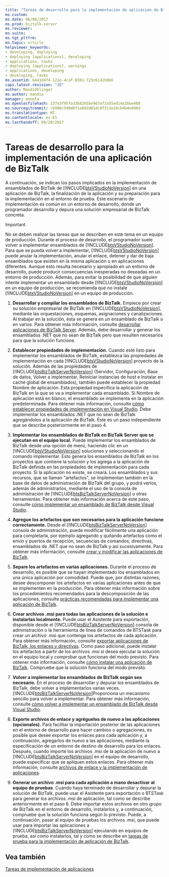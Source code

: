 ```yaml
---
title: "Tareas de desarrollo para la implementación de aplicación de BizTalk | Documentos de Microsoft"
ms.custom: 
ms.date: 06/08/2017
ms.prod: biztalk-server
ms.reviewer: 
ms.suite: 
ms.tgt_pltfrm: 
ms.topic: article
helpviewer_keywords:
- developing, deploying
- deploying [applications], developing
- applications, tasks
- deploying [applications], warnings
- applications, developing
- developing, tasks
ms.assetid: b441d4f4-122e-4caf-8381-723c6142b0b6
caps.latest.revision: "28"
author: MandiOhlinger
ms.author: mandia
manager: anneta
ms.openlocfilehash: 237a3f95fa33b8265be9d7af2a55ed14e2bbe408
ms.sourcegitcommit: cb908c540d8f1a692d01dc8f313e16cb4b4e696d
ms.translationtype: MT
ms.contentlocale: es-ES
ms.lasthandoff: 09/20/2017
---
```

# <a name="development-tasks-for-biztalk-application-deployment"></a>Tareas de desarrollo para la implementación de una aplicación de BizTalk
A continuación, se indican los pasos implicados en la implementación de ensamblados de BizTalk de [!INCLUDE[btsVStudioNoVersion](../includes/btsvstudionoversion-md.md)] en una aplicación de BizTalk, la finalización de la aplicación y su preparación para la implementación en el entorno de prueba. Este escenario de implementación es común en un entorno de desarrollo, donde un programador desarrolla y depura una solución empresarial de BizTalk concreta.  
  
> [!IMPORTANT]
>  No se deben realizar las tareas que se describen en este tema en un equipo de producción. Durante el proceso de desarrollo, el programador suele volver a implementar ensamblados de [!INCLUDE[btsVStudioNoVersion](../includes/btsvstudionoversion-md.md)]. Para que se pueda volver a implementar, [!INCLUDE[btsVStudioNoVersion](../includes/btsvstudionoversion-md.md)] puede anular la implementación, anular el enlace, detener y dar de baja ensamblados que existen en la misma aplicación o en aplicaciones diferentes. Aunque esto resulta necesario y apropiado en un entorno de desarrollo, puede producir consecuencias inesperadas no deseadas en un entorno de producción. Además, para evitar la posibilidad de que alguien intente implementar un ensamblado desde [!INCLUDE[btsVStudioNoVersion](../includes/btsvstudionoversion-md.md)] en un equipo de producción, se recomienda que no instale [!INCLUDE[btsVStudioNoVersion](../includes/btsvstudionoversion-md.md)] en un equipo de producción.  
  
1.  **Desarrollar y compilar los ensamblados de BizTalk.** Empiece por crear su solución empresarial de BizTalk en [!INCLUDE[btsVStudioNoVersion](../includes/btsvstudionoversion-md.md)], mediante las orquestaciones, esquemas, asignaciones y canalizaciones. Al trabajar en la solución, ésta se genera en un ensamblado de BizTalk o en varios. Para obtener más información, consulte [desarrollar aplicaciones de BizTalk Server](../core/developing-biztalk-server-applications.md). Además, debe desarrollar y generar los ensamblados .NET que no sean de BizTalk pero que resulten necesarios para que la solución funcione.  
  
2.  **Establecer propiedades de implementación.** Cuando esté listo para implementar los ensamblados de BizTalk, establezca las propiedades de implementación en cada [!INCLUDE[btsVStudioNoVersion](../includes/btsvstudionoversion-md.md)] proyecto de la solución. Además de las propiedades de [!INCLUDE[btsBizTalkServerNoVersion](../includes/btsbiztalkservernoversion-md.md)] (Servidor, Configuración, Base de datos, Volver a implementar, Reiniciar instancias de host e Instalar en caché global de ensamblados), también puede establecer la propiedad Nombre de aplicación. Esta propiedad especifica la aplicación de BizTalk en la que se va a implementar cada ensamblado. Si Nombre de aplicación está en blanco, el ensamblado se implementa en la aplicación predeterminada. Para obtener más información, consulte [cómo establecer propiedades de implementación en Visual Studio](../core/how-to-set-deployment-properties-in-visual-studio.md). Debe implementar los ensamblados .NET que no sean de BizTalk agregándolos a la aplicación de BizTalk. Éste es un paso independiente que se describe posteriormente en el paso 4.  
  
3.  **Implementar los ensamblados de BizTalk en BizTalk Server que se ejecutan en el equipo local.** Puede implementar los ensamblados de BizTalk desde una opción de menú, haciendo clic en un [!INCLUDE[btsVStudioNoVersion](../includes/btsvstudionoversion-md.md)] soluciones y seleccionando el comando implementar. Esto genera los ensamblados de BizTalk en los proyectos que contiene la solución y los agrega a la aplicación de BizTalk definida en las propiedades de implementación para cada proyecto. Si la aplicación no existe, se creará. Los ensamblados y sus recursos, que se llaman "artefactos", se implementan también en la base de datos de administración de BizTalk del grupo, y podrá verlos, además de administrarlos, mediante el uso de la consola de administración de [!INCLUDE[btsBizTalkServerNoVersion](../includes/btsbiztalkservernoversion-md.md)] u otras herramientas. Para obtener más información acerca de este paso, consulte [cómo implementar un ensamblado de BizTalk desde Visual Studio](../core/how-to-deploy-a-biztalk-assembly-from-visual-studio.md).  
  
4.  **Agregue los artefactos que son necesarios para la aplicación funcione correctamente.** Desde el [!INCLUDE[btsBizTalkServerNoVersion](../includes/btsbiztalkservernoversion-md.md)] consola de administración, puede modificar fácilmente una aplicación para completarla, por ejemplo agregando y quitando artefactos como el envío y puertos de recepción, secuencias de comandos, directivas, ensamblados de .NET que no sean de BizTalk y así sucesivamente. Para obtener más información, consulte [crear y modificar las aplicaciones de BizTalk](../core/creating-and-modifying-biztalk-applications.md).  
  
5.  **Separe los artefactos en varias aplicaciones.** Durante el proceso de desarrollo, es posible que se hayan implementado los ensamblados en una única aplicación por comodidad. Puede que, por distintas razones, desee descomponer los artefactos en varias aplicaciones antes de que se implementen en la producción. Para obtener más información sobre los procedimientos recomendados para la descomposición de las aplicaciones, consulte [prácticas recomendadas para implementar una aplicación de BizTalk](../core/best-practices-for-deploying-a-biztalk-application.md).  
  
6.  **Crear archivos .msi para todas las aplicaciones de la solución e instalarlas localmente.** Puede usar el Asistente para exportación, disponible desde el [!INCLUDE[btsBizTalkServerNoVersion](../includes/btsbiztalkservernoversion-md.md)] consola de administración o la herramienta de línea de comandos de BTSTask para crear un archivo .msi que contenga los artefactos de cada aplicación. Para obtener más información, consulte [exportar aplicaciones de BizTalk, los enlaces y directivas](../core/exporting-biztalk-applications-bindings-and-policies.md). Como paso adicional, puede instalar los artefactos a partir de los archivos .msi si desea ejecutar la solución en el equipo local y comprobar que funcionan del modo previsto. Para obtener más información, consulte [cómo instalar una aplicación de BizTalk](../core/how-to-install-a-biztalk-application.md). Compruebe que la solución funciona del modo previsto.  
  
7.  **Volver a implementar los ensamblados de BizTalk según sea necesario.** En el proceso de desarrollar y depurar los ensamblados de BizTalk, debe volver a implementarlos varias veces. [!INCLUDE[btsBizTalkServerNoVersion](../includes/btsbiztalkservernoversion-md.md)]Proporciona un mecanismo sencillo para volver a implementar. Para obtener más información, consulte [cómo volver a implementar un ensamblado de BizTalk desde Visual Studio](../core/how-to-redeploy-a-biztalk-assembly-from-visual-studio.md).  
  
8.  **Exporte archivos de enlace y agréguelos de nuevo a las aplicaciones (opcionales).** Para facilitar la importación posterior de las aplicaciones en el entorno de desarrollo para hacer cambios o agregaciones, es posible que desee exportar los enlaces para cada aplicación y, a continuación, agregarlos de nuevo a las aplicaciones, mediante la especificación de un entorno de destino de desarrollo para los enlaces. Después, cuando importe los archivos .msi de la aplicación de nuevo a [!INCLUDE[btsBizTalkServerNoVersion](../includes/btsbiztalkservernoversion-md.md)] en el equipo de desarrollo, puede especificar que se apliquen estos enlaces. Para obtener más información, consulte [archivos de enlace y la implementación de aplicaciones](../core/binding-files-and-application-deployment.md).  
  
9. **Generar un archivo .msi para cada aplicación a mano desactivar al equipo de pruebas**. Cuando haya terminado de desarrollar y depurar la solución de BizTalk, puede usar el Asistente para exportación o BTSTask para generar los archivos .msi de aplicación, tal como se describe anteriormente en el paso 6. Debe importar estos archivos en otro grupo de BizTalk en el entorno de desarrollo, instalarlos y, a continuación, compruebe que la solución funciona según lo previsto. Puede, a continuación, pasar al equipo de pruebas los archivos .msi, que puede usar para importar las aplicaciones a [!INCLUDE[btsBizTalkServerNoVersion](../includes/btsbiztalkservernoversion-md.md)] ejecutando en equipos de prueba, así como instalarlos, tal y como se describe en [tareas de prueba para la implementación de aplicación de BizTalk](../core/testing-tasks-for-biztalk-application-deployment.md).  
  
## <a name="see-also"></a>Vea también  
 [Tareas de implementación de aplicaciones](../core/application-deployment-tasks.md)